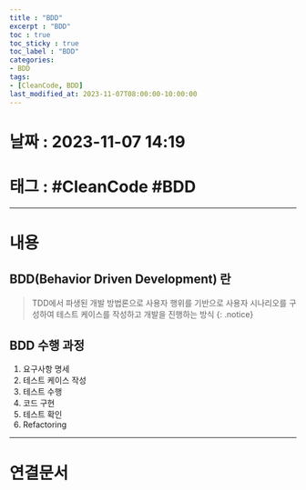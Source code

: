```yaml
---
title : "BDD"
excerpt : "BDD"
toc : true
toc_sticky : true
toc_label : "BDD"
categories:
- BDD
tags:
- [CleanCode, BDD]
last_modified_at: 2023-11-07T08:00:00-10:00:00
---
```


# 날짜 : 2023-11-07 14:19

# 태그 : #CleanCode #BDD
---

# 내용

## BDD(Behavior Driven Development) 란
> TDD에서 파생된 개발 방법론으로 사용자 행위를 기반으로 사용자 시나리오를 구성하여 테스트 케이스를 작성하고 개발을 진행하는 방식
{: .notice}

## BDD 수행 과정
1. 요구사항 명세
2. 테스트 케이스 작성
3. 테스트 수행
4. 코드 구현
5. 테스트 확인
6. Refactoring

---

# 연결문서
	